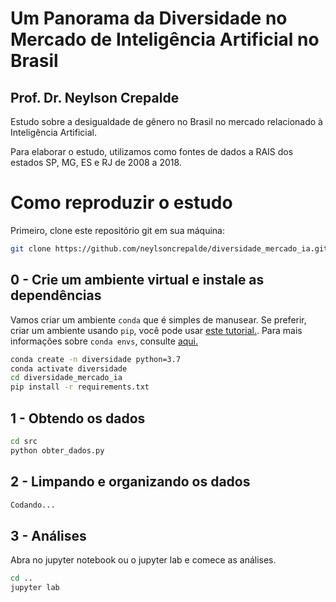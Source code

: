 # Um Panorama da Diversidade no Mercado de Inteligência Artificial no Brasil

## Prof. Dr. Neylson Crepalde

Estudo sobre a desigualdade de gênero no Brasil no mercado relacionado à Inteligência Artificial.

Para elaborar o estudo, utilizamos como fontes de dados a RAIS dos estados SP, MG, ES e RJ de 2008 a 2018.

# Como reproduzir o estudo

Primeiro, clone este repositório git em sua máquina:

```bash
git clone https://github.com/neylsoncrepalde/diversidade_mercado_ia.git
```


## 0 - Crie um ambiente virtual e instale as dependências

Vamos criar um ambiente `conda` que é simples de manusear. Se preferir, criar um ambiente usando `pip`, você pode usar [este tutorial.](https://uoa-eresearch.github.io/eresearch-cookbook/recipe/2014/11/26/python-virtual-env/). Para mais informações sobre `conda envs`, consulte [aqui.](https://docs.conda.io/projects/conda/en/latest/user-guide/tasks/manage-environments.html)

```bash
conda create -n diversidade python=3.7
conda activate diversidade
cd diversidade_mercado_ia
pip install -r requirements.txt
```

## 1 - Obtendo os dados

```bash
cd src
python obter_dados.py
```

## 2 - Limpando e organizando os dados

```bash
Codando...
```


## 3 - Análises

Abra no jupyter notebook ou o jupyter lab e comece as análises.

```bash
cd ..
jupyter lab
```
